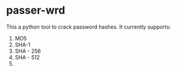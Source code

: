 # passer-wrd

This a python tool to crack password hashes.
It currently supports:
1. MD5
2. SHA-1
3. SHA - 256
4. SHA - 512
5. 

 
